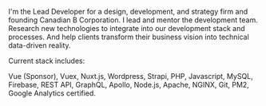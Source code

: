 I'm the Lead Developer for a design, development, and strategy firm and founding Canadian B Corporation.  I lead and mentor the development team. Research new technologies to integrate into our development stack and processes. And help clients transform their business vision into technical data-driven reality.

Current stack includes:

Vue (Sponsor), Vuex, Nuxt.js, Wordpress, Strapi, PHP, Javascript, MySQL, Firebase, REST API, GraphQL, Apollo, Node.js, Apache, NGINX, Git, PM2, Google Analytics certified. 
